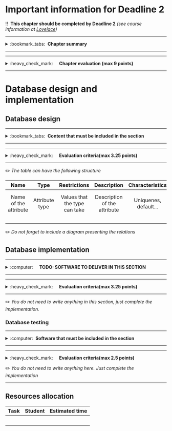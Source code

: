 # Important information for Deadline 2


:bangbang:&nbsp;&nbsp;**This chapter should be completed by Deadline 2** *(see course information at [Lovelace](http://lovelace.oulu.fi))*

---
<details>
<summary>
:bookmark_tabs:&nbsp;&nbsp;<strong>Chapter summary</strong>
</summary>

<bloquote>
In this section students must design and implement the database structure (mainly the data model).

In this section you must implement:
<ul>
<li>The database table structure.</li>
<li>The data models (ORM)</li>
<li>Data models access methods (if needed)</li>
<li>Populating the database using the models you have created</li>
<li>A simple testing showing that your ORM works as expected</li>

<ul>
</bloquote>
<strong>In this section you should aim for a high quality small implementation instead of implementing a lot of features containing bugs and lack of proper documentation.</strong>
<h3>SECTION GOALS:</h3>
<ol>
<li>Understand database basics</li>
<li>Understand how to use ORM to create database schema and populate a database</li>
<li>Setup and configure database</li>
<li>Implement database backend</li>
<li>Write tests</li>
</ol>
</details>

---

---
<details>
<summary>
:heavy_check_mark:&nbsp;&nbsp;&nbsp;&nbsp; <strong>Chapter evaluation (max 9 points)</strong>
</summary>

<bloquote>
You can get a maximum of 9 points after completing this section. More detailed evaluation is provided after each heading.
</bloquote>

</details>

---

# Database design and implementation

## Database design
---
<details>
<summary>
:bookmark_tabs:&nbsp;&nbsp;<strong>Content that must be included in the section</strong>
</summary>

<bloquote>
Describe your database. The documentation must include:
<ul>
<li>A name and a short description of each database model. Describe in one or two sentences what the model represents.</li>
<li>An enumeration of the attributes (columns) of each model. Each attribute must include:
	<ul>
		<li>Its type and restrictions (values that can take)</li>
		<li>A short description of the attribute whenever the name is not explicit enough. E.g. If you are describing the users of a "forum", it is not necessary to explain the attributes "name", "surname" or "address" </li>because their meanings are obvious.
		<li>Characteristics of this attribute (e.g. if it is unique, if it contains default values)</li>
	</ul>
</li>
<li>Connection with other models (primary keys and foreign keys)</li>
<li>Other keys</li>
</ul>
You can use the table skeleton provided below

For this section you can use a visual tool to generate a diagram. Be sure that the digram contains all the information provided in the models. Some tools you can use include: <a href="https://dbdesigner.net">https://dbdesigner.net/</a>, <a href="https://www.lucidchart.com/pages/tour/ER_diagram_tool">https://www.lucidchart.com/pages/tour/ER_diagram_tool</a>, <a href="https://dbdiffo.com/">https://dbdiffo.com/</a>

</bloquote>

</details>

---

---
<details>
<summary>
:heavy_check_mark:&nbsp;&nbsp;&nbsp;&nbsp; <strong>Evaluation criteria(max 3.25 points)</strong>
</summary>

<bloquote>
You can get a maximum of <strong>3.25</strong> points after completing this section.
<ul>
<li>Design of database is coherent: <strong>1.0</strong></li>
<li>Each model and its attributes are named: <strong>0.5</strong></li>
<li>Details for attributes are provided (datatype, default value, characteristics etc.): <strong>0.5</strong></li>
<li>Foreign keys follow the relationship diagram from deadline 1: <strong>0.75</strong>
	<ul></li>
		if necessary, you can update your diagram 
	</li></ul>
</li>
<li>Diagram with relations exist and present the foreign keys relations: <strong>0.5</strong></li>
</ul>
</bloquote>

</details>

---

:pencil2: *The table can have the following structure*

|**Name** | **Type**|**Restrictions**|**Description**|**Characteristics** | **Links**|
|:------: |:-------:|:--------------:|:-------------:|:-----------------: |:--------:|
|Name of the attribute|Attribute type|Values that the type can take|Description of the attribute|Uniquenes, default...| keys and foreign keys|
||||||| 
||||||| 
||||||| 

:pencil2: *Do not forget to include a diagram presenting the relations*

## Database implementation
---
<details>
<summary>
:computer:&nbsp;&nbsp;&nbsp;&nbsp; <strong>TODO: SOFTWARE TO DELIVER IN THIS SECTION</strong>
</summary>

<bloquote>
<strong>The code repository must contain: </strong>
<ol>
<li>The ORM models and functions</li>
<li>A <var>.sql dump</var> of a database or the <var>.db file</var> (if you are using SQlite). You must provide a populated database in order to test your models.</li>
<li>The scripts used to generate your database (if any)</li>
<li>If you are using python, the requirements.txt file.</li> 

<li>A README.md file containing:
	<ul>
		<li>All dependencies (external libraries) and how to install them</li>
		<li>Define database (MySQL, SQLite, MariaDB, MongoDB...) and version utilized</li>
		<li>Instructions how to setup the database framework and external libraries you might have used, or a link where it is clearly explained. </li>
		<li>Instructions on how to setup and populate the database.</li>
		<li>Instruction on how to run the tests of your database.</li>
	</ul>
</li>
<li> If you are using python a `requirements.txt` with the dependencies</li>
</ol>

<strong>NOTE</strong>: Your code MUST be clearly documented.  Check Exercise 1 for examples on how to document the code.

<strong> In addition, it should be clear which is the code you have implemented yourself and which is the code that you have borrowed from other sources.</strong>

</bloquote>

</details>

---

---
<details>
<summary>
:heavy_check_mark:&nbsp;&nbsp;&nbsp;&nbsp; <strong>Evaluation criteria(max 3.25 points)</strong>
</summary>

<bloquote>
<ul>
	<li>Instructions to set up the database and run the tests are provided in the README.md file: <strong>0.5</strong>
		<ul>
			<li>this means there should be no undocumented extra steps in running the code/tests!</li>
		</ul>
	</li>
	<li>All properties of the table in the previous section are implemented correctly in the model (using correct types...): <strong>0.75</strong></li>
	<li>All Relations are correctly implemented (<i>0.25</i> if 1 or 2 minor errors, <i>0</i> otherwise): <strong>0.5</strong></li>
	<li>The naming of the attributes and relations are self-descriptive and additional functions for the models (if any) are correctly documented (input/output): <strong>0.75</strong></li>
	<li>All models from design tables are implemented. All implemented models appear in the design tables: <strong>0.75</strong></li>
</bloquote>

</details>

---
:pencil2: *You do not need to write anything in this section, just complete the implementation.*

### Database testing
---
<details>
<summary>
:computer:&nbsp;&nbsp;<strong>Software that must be included in the section</strong>
</summary>

<bloquote>
<p>
In this course, showing that your code works is primarily your responsibility. Therefore we expect test cases that show that all of your methods work not just with correct parameters, but that they also handle error situations correctly. Tests should always cover the most common error scenarios that are easy to predict (e.g.foreign keys violations work correctly) 
</p>
<p>You should follow the testing methodologies shown in Exercise 1.</p>
<p>Some guidelines for the testing:</p>
<ul>
		<li>The code of the test MUST be commented indicating what are you testing in each case.</li>
		<li>For each model the test script should, at least:
			<ul>
				<li>Create a new instance of the model</li>
				<li>Retrieve an existing instance of the model (recommended trying with different filter options)</li>
				<li>Update an existing model instance (if update operation is supported by this model)</li>
				<li>Remove an existing model from the database</li>
				<li>Test that onModify and onDelete work as expected</li>
                <li>Test possible errors conditions (e.g. foreign keys violation or other situation where Integrity error might be raised)</li>
			</ul>
		</li>
</ul>

<li>We recommend to include a set of scripts to setup your database and run your test.</li>
</bloquote>

</details>

---

---
<details>
<summary>
:heavy_check_mark:&nbsp;&nbsp;&nbsp;&nbsp; <strong>Evaluation criteria(max 2.5 points)</strong>
</summary>

<bloquote>
In this section you can get a maximum of <strong>2.5</strong> points.
<ul>
<li>Methods in the test are correctly documented (functionality of each method): <strong>1</strong>(<i>0.25</i> if not all covered / <i>0</i> if just a few are covered)</li>
<li>Each model is tested with each one of the 4 CRUD operations (create, read, update and delete). Ondelete and onModify behaviour should also be tested: <strong>1.0</strong> (<i>0.75</i> if few operations missing. <i>0.5</i> if one model not tested. <i>0</i> if more than one model not tested). 
	<ul>
		<li>In order to get full points, all CRUD methods should be tested for each model. For each model the script should, at least:
			<ul>
				<li>Create a new instance of the model</li>
				<li>Retrieve an existing instance of the model (recommended trying with different filter options)</li>
				<li>Update an existing model instance (if update operation is supported by this model)</li>
				<li>Remove an existing model instance from the database</li>
				<li>Additionally onModify and onDelete should be tested</li>
			</ul>
		</li>
	</ul>
</li>
<li>Test cases includes possible error situation (e.g. foreign key violation): <strong>0.5</strong></li>
<li>Tests run correctly: <strong>0.5</strong></li>
<li>The model implementation do not have errors. Note that course staff might do additional tests : <strong>0.5</strong></li>
</ul>

</bloquote>

</details>

:pencil2: *You do not need to write anything here. Just complete the implementation*

---
## Resources allocation 
|**Task** | **Student**|**Estimated time**|
|:------: |:----------:|:----------------:|
|||| 
|||| 
|||| 
|||| 
|||| 